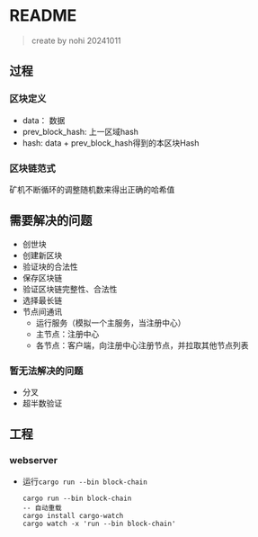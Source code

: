 # README

> create by nohi 20241011

## 过程

### 区块定义

* data： 数据
* prev_block_hash: 上一区域hash
* hash: data + prev_block_hash得到的本区块Hash

### 区块链范式

矿机不断循环的调整随机数来得出正确的哈希值

## 需要解决的问题

* 创世块
* 创建新区块
* 验证块的合法性
* 保存区块链
* 验证区块链完整性、合法性
* 选择最长链
* 节点间通讯
    * 运行服务（模拟一个主服务，当注册中心）
    * 主节点：注册中心
    * 各节点：客户端，向注册中心注册节点，并拉取其他节点列表

### 暂无法解决的问题

* 分叉
* 超半数验证

## 工程

### webserver

* 运行`cargo run --bin block-chain`
  ```shell
  cargo run --bin block-chain
  -- 自动重载
  cargo install cargo-watch
  cargo watch -x 'run --bin block-chain'
  ```